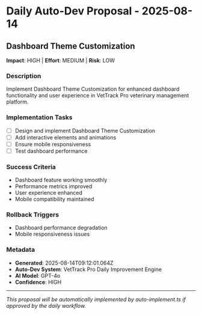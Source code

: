 # Daily Auto-Dev Proposal - 2025-08-14

## Dashboard Theme Customization

**Impact**: HIGH | **Effort**: MEDIUM | **Risk**: LOW

### Description
Implement Dashboard Theme Customization for enhanced dashboard functionality and user experience in VetTrack Pro veterinary management platform.

### Implementation Tasks
- [ ] Design and implement Dashboard Theme Customization
- [ ] Add interactive elements and animations
- [ ] Ensure mobile responsiveness
- [ ] Test dashboard performance

### Success Criteria
- Dashboard feature working smoothly
- Performance metrics improved
- User experience enhanced
- Mobile compatibility maintained

### Rollback Triggers
- Dashboard performance degradation
- Mobile responsiveness issues

### Metadata
- **Generated**: 2025-08-14T09:12:01.064Z
- **Auto-Dev System**: VetTrack Pro Daily Improvement Engine
- **AI Model**: GPT-4o
- **Confidence**: HIGH

---

*This proposal will be automatically implemented by auto-implement.ts if approved by the daily workflow.*
